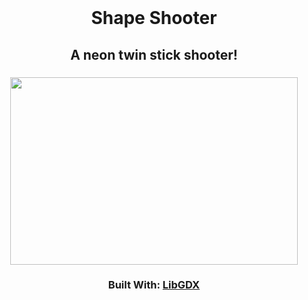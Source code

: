 


<br />
<p align="center">
    <h1 align="center">Shape Shooter</h1>
    <h2 align="center">A neon twin stick shooter!</h2>
    <h3 align="center">
        <img align="center"width="460" height="300" src="https://img.itch.zone/aW1nLzIzMTcyNjcuZ2lm/315x250%23c/BISnwO.gif">
    </h3>
    <h3 align="center">
        Built With: <a href="https://libgdx.com/">LibGDX</a>
    </h3>
</p>






